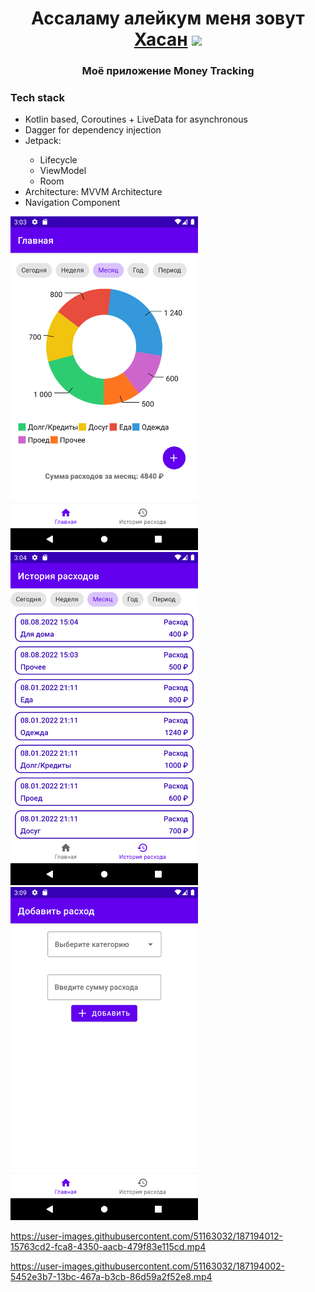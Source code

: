 <h1 align="center">Ассаламу алейкум меня зовут <a href="https://t.me/hasanandroidblog" target="_blank">Хасан</a> 
<img src="https://github.com/blackcater/blackcater/raw/main/images/Hi.gif" height="32"/></h1>
<h3 align="center">Моё приложение Money Tracking</h3>
<h3>Tech stack</h3>
<ul>
<li>Kotlin based, Coroutines + LiveData for asynchronous</li>
<li>Dagger for dependency injection</li>

<li>Jetpack: </li>
  <ul>
  <li>Lifecycle</li>
  <li>ViewModel</li>
  <li>Room</li>
  </ul>
<li> Architecture: MVVM Architecture </li>
<li> Navigation Component</li>
</ul>
<div>
<img src="https://github.com/HasanDzhabailov/moneyTrackingMyFirstAppAndroid/blob/main/ReadmeResourse/homeScreen.png" width="300"/>

<img src="https://github.com/HasanDzhabailov/moneyTrackingMyFirstAppAndroid/blob/main/ReadmeResourse/costhistory.png" width="300"/>

<img src="https://github.com/HasanDzhabailov/moneyTrackingMyFirstAppAndroid/blob/main/ReadmeResourse/addExpensive.png" width="300"/>



https://user-images.githubusercontent.com/51163032/187194012-15763cd2-fca8-4350-aacb-479f83e115cd.mp4



https://user-images.githubusercontent.com/51163032/187194002-5452e3b7-13bc-467a-b3cb-86d59a2f52e8.mp4




</div>




